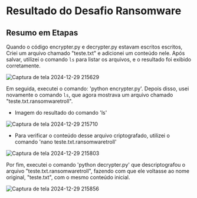 # Resultado do Desafio Ransomware

## Resumo em Etapas
Quando o código encrypter.py e decrypter.py estavam escritos escritos, Criei um arquivo chamado "teste.txt" e adicionei um conteúdo nele. Após salvar, utilizei o comando ``` ls ``` para listar os arquivos, e o resultado foi exibido corretamente.

![Captura de tela 2024-12-29 215629](https://github.com/user-attachments/assets/0319c0bd-a620-43c5-ac48-8bfa29fd9459)

Em seguida, executei o comando: 'python encrypter.py'. Depois disso, usei novamente o comando ``` ls ```, que agora mostrava um arquivo chamado "teste.txt.ransomwaretroll".

- Imagem do resultado do comando 'ls'

![Captura de tela 2024-12-29 215710](https://github.com/user-attachments/assets/aad8bc5d-0e41-4ffd-a11a-e1ab58366396)
  
- Para verificar o conteúdo desse arquivo criptografado, utilizei o comando 'nano teste.txt.ransomwaretroll'

![Captura de tela 2024-12-29 215803](https://github.com/user-attachments/assets/b6f61915-4c76-4698-a59f-9ae5d3db4170)

  
Por fim, executei o comando 'python decrypter.py' que descriptografou o arquivo "teste.txt.ransomwaretroll", fazendo com que ele voltasse ao nome original, "teste.txt", com o mesmo conteúdo inicial.

  ![Captura de tela 2024-12-29 215856](https://github.com/user-attachments/assets/47b75c4e-1815-40bd-a20c-165cd66a1f21)




